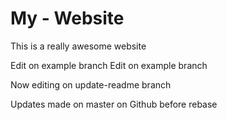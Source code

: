 # My - Website

This is a really awesome website

Edit on example branch
Edit on example branch 



Now editing on update-readme branch

Updates made on master on Github before rebase

